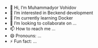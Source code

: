 - 👋 Hi, I’m Muhammadyor Vohidov
- 👀 I’m interested in Beckend development
- 🌱 I’m currently learning Docker
- 💞️ I’m looking to collaborate on ...
- 📫 How to reach me ...
- 😄 Pronouns: ...
- ⚡ Fun fact: ...

<!---
themuhammadyor/themuhammadyor is a ✨ special ✨ repository because its `README.md` (this file) appears on your GitHub profile.
You can click the Preview link to take a look at your changes.
--->
